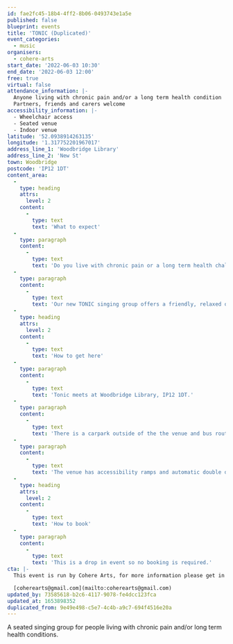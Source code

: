 ```yaml
---
id: fae2fc45-18b4-4ff2-8b06-0493743e1a5e
published: false
blueprint: events
title: 'TONIC (Duplicated)'
event_categories:
  - music
organisers:
  - cohere-arts
start_date: '2022-06-03 10:30'
end_date: '2022-06-03 12:00'
free: true
virtual: false
attendance_information: |-
  Anyone living with chronic pain and/or a long term health condition
  Partners, friends and carers welcome
accessibility_information: |-
  - Wheelchair access
  - Seated venue
  - Indoor venue
latitude: '52.0938914263135'
longitude: '1.317752201967017'
address_line_1: 'Woodbridge Library'
address_line_2: 'New St'
town: Woodbridge
postcode: 'IP12 1DT'
content_area:
  -
    type: heading
    attrs:
      level: 2
    content:
      -
        type: text
        text: 'What to expect'
  -
    type: paragraph
    content:
      -
        type: text
        text: 'Do you live with chronic pain or a long term health challenge? Could singing help? There is growing evidence that regular singing can help address a number of physical and mental health challenges from anxiety and depression to neurological disorders.'
  -
    type: paragraph
    content:
      -
        type: text
        text: 'Our new TONIC singing group offers a friendly, relaxed opportunity to sing uplifting songs in the company of other people who are experiencing similar challenges. Join Cohere Arts for an hour of singing followed by 30 minutes of social time, with a free tea or coffee included.'
  -
    type: heading
    attrs:
      level: 2
    content:
      -
        type: text
        text: 'How to get here'
  -
    type: paragraph
    content:
      -
        type: text
        text: 'Tonic meets at Woodbridge Library, IP12 1DT.'
  -
    type: paragraph
    content:
      -
        type: text
        text: 'There is a carpark outside of the the venue and bus routes operating nearby.'
  -
    type: paragraph
    content:
      -
        type: text
        text: 'The venue has accessibility ramps and automatic double doors for those that have extra accessibility needs. '
  -
    type: heading
    attrs:
      level: 2
    content:
      -
        type: text
        text: 'How to book'
  -
    type: paragraph
    content:
      -
        type: text
        text: 'This is a drop in event so no booking is required.'
cta: |-
  This event is run by Cohere Arts, for more information please get in touch via:

  [coherearts@gmail.com](mailto:coherearts@gmail.com)
updated_by: 73585618-b2c6-4117-9078-fe4dcc123fca
updated_at: 1653898352
duplicated_from: 9e49e498-c5e7-4c4b-a9c7-694f4516e20a
---
```

A seated singing group for people living with chronic pain and/or long term health conditions.